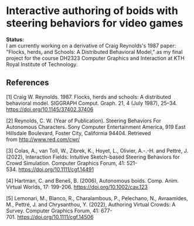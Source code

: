 # Interactive authoring of boids with steering behaviors for video games

**Status:** </br>
I am currently working on a derivative of Craig Reynolds's 1987 paper: "Flocks, herds, and Schools: A Distributed Behavioral Model," as my final project for the course DH2323 Computer Graphics and Interaction at KTH Royal Institute of Technology.

## References

[1] Craig W. Reynolds. 1987. Flocks, herds and schools: A distributed behavioral model. SIGGRAPH Comput. Graph. 21, 4 (July 1987), 25–34. https://doi.org/10.1145/37402.37406

[2] Reynolds, C. W. (Year of Publication). Steering Behaviors For Autonomous Characters. Sony Computer Entertainment America, 919 East Hillsdale Boulevard, Foster City, California 94404. Retrieved from http://www.red.com/cwr/

[3] Colas, A., van Toll, W., Zibrek, K., Hoyet, L., Olivier, A.-.-H. and Pettré, J. (2022), Interaction Fields: Intuitive Sketch-based Steering Behaviors for Crowd Simulation. Computer Graphics Forum, 41: 521-534. https://doi.org/10.1111/cgf.14491

[4] Hartman, C. and Benes̆, B. (2006), Autonomous boids. Comp. Anim. Virtual Worlds, 17: 199-206. https://doi.org/10.1002/cav.123

[5] Lemonari, M., Blanco, R., Charalambous, P., Pelechano, N., Avraamides, M., Pettré, J. and Chrysanthou, Y. (2022), Authoring Virtual Crowds: A Survey. Computer Graphics Forum, 41: 677-701. https://doi.org/10.1111/cgf.14506
